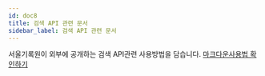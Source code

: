 ```yaml
---
id: doc8
title: 검색 API 관련 문서 
sidebar_label: 검색 API 관련 문서 
---
```


서울기록원이 외부에 공개하는 검색 API관련 사용방법을 담습니다.
[마크다운사용법 확인하기](https://docusaurus.io/docs/en/doc-markdown)
